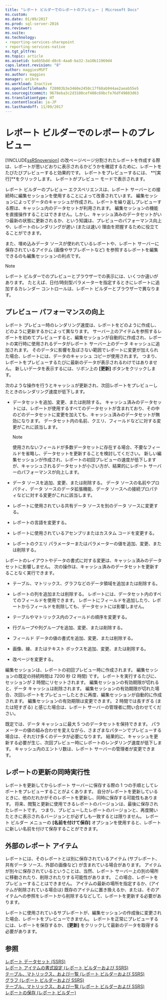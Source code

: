 ```yaml
---
title: "レポート ビルダーでのレポートのプレビュー | Microsoft Docs"
ms.custom: 
ms.date: 01/09/2017
ms.prod: sql-server-2016
ms.reviewer: 
ms.suite: 
ms.technology:
- reporting-services-sharepoint
- reporting-services-native
ms.tgt_pltfrm: 
ms.topic: article
ms.assetid: ba6b5bdd-d8c6-4aa8-ba32-3a10b11969d4
caps.latest.revision: "8"
author: maggiesMSFT
ms.author: maggies
manager: erikre
ms.workload: Inactive
ms.openlocfilehash: f28003b3e3460e2450c17f68ab944ae2aeab55e5
ms.sourcegitcommit: 9678eba3c2d3100cef408c69bcfe76df49803d63
ms.translationtype: HT
ms.contentlocale: ja-JP
ms.lasthandoff: 11/09/2017
---
```

# <a name="previewing-reports-in-report-builder"></a>レポート ビルダーでのレポートのプレビュー
  [!INCLUDE[ssRSnoversion](../../includes/ssrsnoversion-md.md)] の改ページページ分割されたレポートを作成する際は、レポートが思いどおりに表示されるかどうかを確認するために、レポートをたびたびプレビューすると効果的です。 レポートをプレビューするには、 **[実行]**をクリックします。 レポートがプレビュー モードで表示されます。  
  
 レポート ビルダーのプレビュー エクスペリエンスは、レポート サーバーとの接続時に編集セッションを使用することによって改善されています。 編集セッションによってデータのキャッシュが作成され、レポートを繰り返しプレビューする際は、キャッシュ内のデータセットが利用されます。 編集セッションの機能を直接操作することはできません。しかし、キャッシュ済みのデータセットがいつ最新の状態に更新されるか、という知識は、プレビューのパフォーマンス向上や、レポートのレンダリングが遅い (または速い) 理由を把握するために役立てることができます。  
  
 また、埋め込みデータ ソースが使われているレポートや、レポート サーバーに保存されているアイテム (画像やサブレポートなど) を参照するレポートを編集できるのも編集セッションの利点です。  
  
> [!NOTE]  
> レポート ビルダーでのプレビューとブラウザーでの表示には、いくつか違いがあります。 たとえば、日付/時刻型パラメーターを指定するときにレポートに追加するカレンダー コントロールは、レポート ビルダーとブラウザーで異なります。 
  
## <a name="improving-preview-performance"></a>プレビュー パフォーマンスの向上  
 レポート プレビュー時のレンダリング速度は、レポートをどのように作成し、どのように更新するかによって異なります。 サーバー上のアイテムを参照するレポートを初めてプレビューすると、編集セッションが自動的に作成され、レポートの実行時に使用されるデータがレポート サーバー上のデータ キャッシュに追加されます。 そのデータに影響を及ぼさない範囲でレポートに変更が加えられた場合、レポートには、データのキャッシュ コピーが使用されます。 つまり、レポートをプレビューするたびに最新のデータが表示されるわけではありません。 新しいデータを表示するには、リボン上の **[更新]** ボタンをクリックします。  
  
 次のような操作を行うとキャッシュが更新され、次回レポートをプレビューしたときのレンダリング速度が低下します。  
  
-   データセットを追加、変更、または削除する。 キャッシュ済みのデータセットには、レポートが使用するすべてのデータセットが含まれており、その中のどのデータセットに変更を加えても、キャッシュ済みのデータセットが無効になります。 データセット内の名前、クエリ、フィールドなどに対する変更がこれに該当します。  
  
    > [!NOTE]  
    >  使用されないフィールドが多数データセットに存在する場合、不要なフィールドを省略し、データセットを更新することを検討してください。 新しい編集セッションが作成され、レポートの初回プレビューの速度が低下しますが、キャッシュされるデータセットが小さい方が、結果的にレポート サーバーのパフォーマンスが向上します。  
  
-   データ ソースを追加、変更、または削除する。 データ ソースの名前やプロパティ、データ ソースのデータ拡張機能、データ ソースへの接続プロパティなどに対する変更がこれに該当します。  
  
-   レポートに使用されている共有データ ソースを別のデータ ソースに変更する。  
  
-   レポートの言語を変更する。  
  
-   レポートに使用されているアセンブリまたはカスタム コードを変更する。  
  
-   レポートのクエリ パラメーターまたはパラメーターの値を追加、変更、または削除する。  
  
 レポートのレイアウトやデータの書式に対する変更は、キャッシュ済みのデータセットに影響しません。 次の操作は、キャッシュ済みのデータセットを更新することなく実行できます。  
  
-   テーブル、マトリックス、グラフなどのデータ領域を追加または削除する。  
  
-   レポートの列を追加または削除する。 レポートには、データセット内のすべてのフィールドを使用できます。 レポートにフィールドを追加したり、レポートからフィールドを削除しても、データセットには影響しません。  
  
-   テーブルやマトリックス内のフィールドの順序を変更する。  
  
-   行グループや列グループを追加、変更、または削除する。  
  
-   フィールド データの値の書式を追加、変更、または削除する。  
  
-   画像、線、またはテキスト ボックスを追加、変更、または削除する。  
  
-   改ページを変更する。  
  
 編集セッションは、レポートの初回プレビュー時に作成されます。 編集セッションの既定の持続時間は 7200 秒 (2 時間) です。 レポートを実行するたびに、セッションが 2 時間にリセットされます。 編集セッションの有効期限が切れると、データ キャッシュは削除されます。 編集セッションの有効期限が切れた場合、次回レポートをプレビューしたときに再度、編集セッションが自動的に作成されます。 編集セッションの有効期限は変更できます。 2 時間では長すぎる (または短すぎる) と感じた場合は、レポート サーバーの管理者に問い合わせてください。  
  
 既定では、データ キャッシュに最大 5 つのデータセットを保持できます。 パラメーターの値の組み合わせを変えながら、さまざまなパターンでプレビューする場合は、それだけ多くのデータが必要になります。 結果的に、キャッシュを更新する必要が生じ、次回プレビュー時にレポートのレンダリング速度が低下します。 キャッシュ内のエントリ数は、レポート サーバーの管理者が変更できます。  
  
## <a name="concurrency-of-report-updates"></a>レポートの更新の同時実行性  
 レポートを更新してからレポート サーバーに保存する際の 1 つの手順としてレポートをプレビューすることがよくあります。 自分がレポートを更新しているときに、他のだれかがそのレポートを更新し、同時に保存する可能性もあります。 将来、閲覧と更新に使用できるレポートのバージョンは、最後に保存されたレポートです。 つまり、プレビューしたレポートのバージョンと、再度開いたときに表示されるバージョンとが必ずしも一致するとは限りません。 レポート ビルダー メニューの **[名前を付けて保存]** オプションを使用すると、レポートに新しい名前を付けて保存することができます。  
  
## <a name="external-report-items"></a>外部のレポート アイテム  
 レポートには、そのレポートとは別に保存されているアイテム (サブレポート、共有データ ソース、外部の画像など) が含まれている場合があります。 アイテムが別々に保存されているということは、当然、レポート サーバー上の別の場所に移動されたり、削除されたりする可能性があります。 この場合、レポートをプレビューすることはできません。 アイテムの最新の場所を指定するか、(アイテムが削除されている場合は) 既存のアイテムに置き換えるか、または、そのアイテムへの参照をレポートから削除するなどして、レポートを更新する必要があります。  
  
 レポートに使用されているサブレポートが、編集セッションの作成後に変更された場合、レポートをプレビューできません。 レポートを正常にプレビューするには、レポートを保存するか、 **[更新]** をクリックして最新のデータを取得する必要があります。  
  
## <a name="see-also"></a>参照  
 [レポート データセット &#40;SSRS&#41;](../../reporting-services/report-data/report-datasets-ssrs.md)   
 [レポート アイテムの書式設定 (レポート ビルダーおよび SSRS)](../../reporting-services/report-design/formatting-report-items-report-builder-and-ssrs.md)   
 [テーブル、マトリックス、および一覧 &#40;レポート ビルダーおよび SSRS&#41;](../../reporting-services/report-design/tables-matrices-and-lists-report-builder-and-ssrs.md)   
 [グラフ (レポート ビルダーおよび SSRS)](../../reporting-services/report-design/charts-report-builder-and-ssrs.md)   
 [テーブル、マトリックス、および一覧 &#40;レポート ビルダーおよび SSRS&#41;](../../reporting-services/report-design/tables-matrices-and-lists-report-builder-and-ssrs.md)   
 [レポートの保存 &#40;レポート ビルダー&#41;](../../reporting-services/report-builder/saving-reports-report-builder.md)  
  
  
